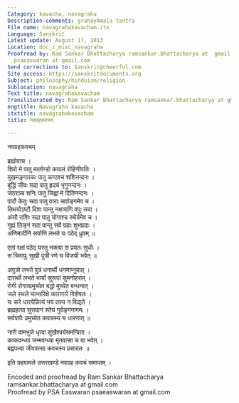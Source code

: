 ```yaml
---
Category: kavacha, navagraha
Description-comments: grahayAmala tantra
File name: navagrahakavacham.itx
Language: Sanskrit
Latest update: August 17, 2013
Location: doc_z_misc_navagraha
Proofread by: Ram Sankar Bhattacharya ramsankar.bhattacharya at  gmail.com, PSA Easwaran
  psaeaswaran at gmail.com
Send corrections to: Sanskrit@cheerful.com
Site access: https://sanskritdocuments.org
Subject: philosophy/hinduism/religion
Sublocation: navagraha
Text title: navagrahakavacham
Transliterated by: Ram Sankar Bhattacharya ramsankar.bhattacharya at gmail.com
engtitle: Navagraha kavacha
itxtitle: navagrahakavacham
title: नवग्रहकवचम्

---
```

  
 नवग्रहकवचम्   
  
ब्रह्मोवाच ।   
शिरो मे पातु मार्ताण्डो कपालं रोहिणीपतिः ।  
मुखमङ्गारकः पातु कण्ठश्च शशिनन्दनः ।  
बुद्धिं जीवः सदा पातु हृदयं भृगुनन्दनः ।  
जठरञ्च शनिः पातु जिह्वां मे दितिनन्दनः ।  
पादौ केतुः सदा पातु वाराः सर्वाङ्गमेव च ।  
तिथयोऽष्टौ दिशः पान्तु नक्षत्राणि वपुः सदा ।  
अंसौ राशिः सदा पातु योगाश्च स्थैर्यमेव च ।  
गुह्यं लिङ्गं सदा पान्तु सर्वे ग्रहाः शुभप्रदाः ।  
अणिमादीनि सर्वाणि लभते यः पठेद् ध्रुवम् ॥  
  
एतां रक्षां पठेद् यस्तु भक्त्या स प्रयतः सुधीः ।  
स चिरायुः सुखी पुत्री रणे च विजयी भवेत् ॥  
  
अपुत्रो लभते पुत्रं धनार्थी धनमाप्नुयात् ।  
दारार्थी लभते भार्यां सुरूपां सुमनोहराम् ।  
रोगी रोगात्प्रमुच्येत बद्धो मुच्येत बन्धनात् ।  
जले स्थले चान्तरिक्षे कारागारे विशेषतः ।  
यः करे धारयेन्नित्यं भयं तस्य न विद्यते ।  
ब्रह्महत्या सुरापानं स्तेयं गुर्वङ्गनागमः ।  
सर्वपापैः प्रमुच्येत कवचस्य च धारणात् ॥  
  
नारी वामभुजे धृत्वा सुखैश्वर्यसमन्विता ।  
काकवन्ध्या जन्मवन्ध्या मृतवत्सा च या भवेत् ।  
बह्वपत्या जीववत्सा कवचस्य प्रसादतः ॥  
  
इति ग्रहयामले उत्तरखण्डे नवग्रह कवचं समाप्तम् ।  
  
  
Encoded and proofread by Ram Sankar Bhattacharya  
ramsankar.bhattacharya at gmail.com  
Proofread by PSA Easwaran psaeaswaran at gmail.com  
  
